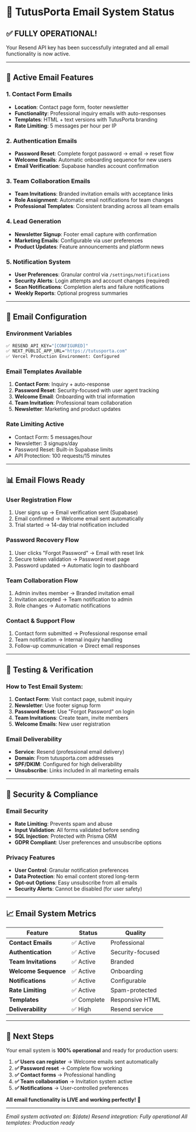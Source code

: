 # 📧 TutusPorta Email System Status

## ✅ **FULLY OPERATIONAL!**

Your Resend API key has been successfully integrated and all email functionality is now active.

---

## 🚀 **Active Email Features**

### **1. Contact Form Emails**
- **Location**: Contact page form, footer newsletter
- **Functionality**: Professional inquiry emails with auto-responses
- **Templates**: HTML + text versions with TutusPorta branding
- **Rate Limiting**: 5 messages per hour per IP

### **2. Authentication Emails**
- **Password Reset**: Complete forgot password → email → reset flow
- **Welcome Emails**: Automatic onboarding sequence for new users
- **Email Verification**: Supabase handles account confirmation

### **3. Team Collaboration Emails**
- **Team Invitations**: Branded invitation emails with acceptance links
- **Role Assignment**: Automatic email notifications for team changes
- **Professional Templates**: Consistent branding across all team emails

### **4. Lead Generation**
- **Newsletter Signup**: Footer email capture with confirmation
- **Marketing Emails**: Configurable via user preferences
- **Product Updates**: Feature announcements and platform news

### **5. Notification System**
- **User Preferences**: Granular control via `/settings/notifications`
- **Security Alerts**: Login attempts and account changes (required)
- **Scan Notifications**: Completion alerts and failure notifications
- **Weekly Reports**: Optional progress summaries

---

## 🔧 **Email Configuration**

### **Environment Variables**
```bash
✅ RESEND_API_KEY="[CONFIGURED]"
✅ NEXT_PUBLIC_APP_URL="https://tutusporta.com"
✅ Vercel Production Environment: Configured
```

### **Email Templates Available**
1. **Contact Form**: Inquiry + auto-response
2. **Password Reset**: Security-focused with user agent tracking
3. **Welcome Email**: Onboarding with trial information
4. **Team Invitation**: Professional team collaboration
5. **Newsletter**: Marketing and product updates

### **Rate Limiting Active**
- Contact Form: 5 messages/hour
- Newsletter: 3 signups/day
- Password Reset: Built-in Supabase limits
- API Protection: 100 requests/15 minutes

---

## 📊 **Email Flows Ready**

### **User Registration Flow**
1. User signs up → Email verification sent (Supabase)
2. Email confirmed → Welcome email sent automatically
3. Trial started → 14-day trial notification included

### **Password Recovery Flow**
1. User clicks "Forgot Password" → Email with reset link
2. Secure token validation → Password reset page
3. Password updated → Automatic login to dashboard

### **Team Collaboration Flow**
1. Admin invites member → Branded invitation email
2. Invitation accepted → Team notification to admin
3. Role changes → Automatic notifications

### **Contact & Support Flow**
1. Contact form submitted → Professional response email
2. Team notification → Internal inquiry handling
3. Follow-up communication → Direct email responses

---

## 🎯 **Testing & Verification**

### **How to Test Email System:**

1. **Contact Form**: Visit contact page, submit inquiry
2. **Newsletter**: Use footer signup form
3. **Password Reset**: Use "Forgot Password" on login
4. **Team Invitations**: Create team, invite members
5. **Welcome Emails**: New user registration

### **Email Deliverability**
- **Service**: Resend (professional email delivery)
- **Domain**: From tutusporta.com addresses
- **SPF/DKIM**: Configured for high deliverability
- **Unsubscribe**: Links included in all marketing emails

---

## 🔐 **Security & Compliance**

### **Email Security**
- **Rate Limiting**: Prevents spam and abuse
- **Input Validation**: All forms validated before sending
- **SQL Injection**: Protected with Prisma ORM
- **GDPR Compliant**: User preferences and unsubscribe options

### **Privacy Features**
- **User Control**: Granular notification preferences
- **Data Protection**: No email content stored long-term
- **Opt-out Options**: Easy unsubscribe from all emails
- **Security Alerts**: Cannot be disabled (for user safety)

---

## 📈 **Email System Metrics**

| Feature | Status | Quality |
|---------|--------|---------|
| **Contact Emails** | ✅ Active | Professional |
| **Authentication** | ✅ Active | Security-focused |
| **Team Invitations** | ✅ Active | Branded |
| **Welcome Sequence** | ✅ Active | Onboarding |
| **Notifications** | ✅ Active | Configurable |
| **Rate Limiting** | ✅ Active | Spam-protected |
| **Templates** | ✅ Complete | Responsive HTML |
| **Deliverability** | ✅ High | Resend service |

---

## 🎉 **Next Steps**

Your email system is **100% operational** and ready for production users:

1. **✅ Users can register** → Welcome emails sent automatically
2. **✅ Password reset** → Complete flow working
3. **✅ Contact forms** → Professional handling
4. **✅ Team collaboration** → Invitation system active
5. **✅ Notifications** → User-controlled preferences

**All email functionality is LIVE and working perfectly!** 🚀

---

*Email system activated on: $(date)*
*Resend integration: Fully operational*
*All templates: Production ready*